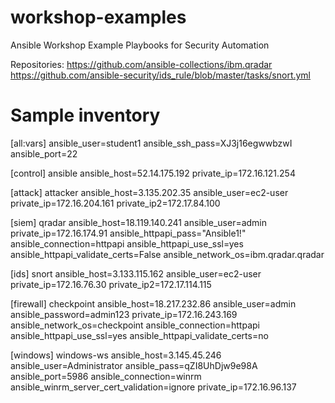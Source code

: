 # workshop-examples
Ansible Workshop Example Playbooks for Security Automation

Repositories:
https://github.com/ansible-collections/ibm.qradar
https://github.com/ansible-security/ids_rule/blob/master/tasks/snort.yml

# Sample inventory

[all:vars]
ansible_user=student1
ansible_ssh_pass=XJ3j16egwwbzwI
ansible_port=22

[control]
ansible ansible_host=52.14.175.192 private_ip=172.16.121.254

[attack]
attacker ansible_host=3.135.202.35 ansible_user=ec2-user private_ip=172.16.204.161 private_ip2=172.17.84.100

[siem]
qradar ansible_host=18.119.140.241 ansible_user=admin private_ip=172.16.174.91 ansible_httpapi_pass="Ansible1!" ansible_connection=httpapi ansible_httpapi_use_ssl=yes ansible_httpapi_validate_certs=False ansible_network_os=ibm.qradar.qradar

[ids]
snort ansible_host=3.133.115.162 ansible_user=ec2-user private_ip=172.16.76.30 private_ip2=172.17.114.115

[firewall]
checkpoint ansible_host=18.217.232.86 ansible_user=admin ansible_password=admin123 private_ip=172.16.243.169 ansible_network_os=checkpoint ansible_connection=httpapi ansible_httpapi_use_ssl=yes ansible_httpapi_validate_certs=no

[windows]
windows-ws ansible_host=3.145.45.246 ansible_user=Administrator ansible_pass=qZI8UhDjw9e98A ansible_port=5986 ansible_connection=winrm ansible_winrm_server_cert_validation=ignore private_ip=172.16.96.137
